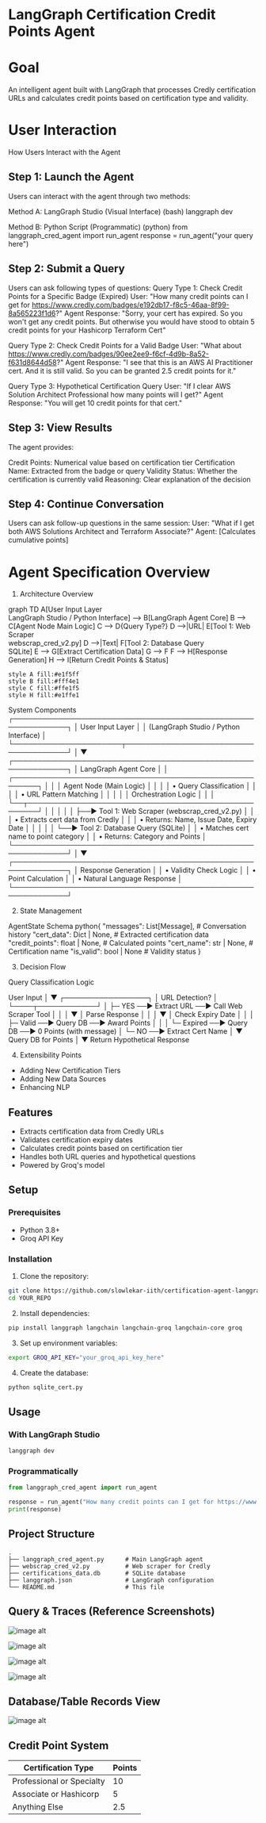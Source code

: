 # LangGraph Certification Credit Points Agent

# Goal 
An intelligent agent built with LangGraph that processes Credly certification URLs and calculates credit points based on certification type and validity.

# User Interaction 
How Users Interact with the Agent

## Step 1: Launch the Agent
Users can interact with the agent through two methods:

Method A: LangGraph Studio (Visual Interface)
(bash) langgraph dev

Method B: Python Script (Programmatic)
(python) from langgraph_cred_agent import run_agent
response = run_agent("your query here")

## Step 2: Submit a Query
Users can ask following types of questions:
Query Type 1: Check Credit Points for a Specific Badge (Expired)
User: "How many credit points can I get for https://www.credly.com/badges/e192db17-f8c5-46aa-8f99-8a565223f1d6?"
Agent Response: "Sorry, your cert has expired. So you won't get any credit points. 
But otherwise you would have stood to obtain 5 credit points for your Hashicorp Terraform Cert"

Query Type 2: Check Credit Points for a Valid Badge
User: "What about https://www.credly.com/badges/90ee2ee9-f6cf-4d9b-8a52-f631d8644d58?"
Agent Response: "I see that this is an AWS AI Practitioner cert. And it is still valid. 
So you can be granted 2.5 credit points for it."

Query Type 3: Hypothetical Certification Query
User: "If I clear AWS Solution Architect Professional how many points will I get?"
Agent Response: "You will get 10 credit points for that cert."

## Step 3: View Results
The agent provides:

Credit Points: Numerical value based on certification tier
Certification Name: Extracted from the badge or query
Validity Status: Whether the certification is currently valid
Reasoning: Clear explanation of the decision

## Step 4: Continue Conversation
Users can ask follow-up questions in the same session:
User: "What if I get both AWS Solutions Architect and Terraform Associate?"
Agent: [Calculates cumulative points]

# Agent Specification Overview

1. Architecture Overview

graph TD
    A[User Input Layer<br/>LangGraph Studio / Python Interface] --> B[LangGraph Agent Core]
    B --> C[Agent Node Main Logic]
    C --> D{Query Type?}
    D -->|URL| E[Tool 1: Web Scraper<br/>webscrap_cred_v2.py]
    D -->|Text| F[Tool 2: Database Query<br/>SQLite]
    E --> G[Extract Certification Data]
    G --> F
    F --> H[Response Generation]
    H --> I[Return Credit Points & Status]
    
    style A fill:#e1f5ff
    style B fill:#fff4e1
    style C fill:#ffe1f5
    style H fill:#e1ffe1

    

System Components
┌─────────────────────────────────────────────────────────────┐
│                    User Input Layer                         │
│         (LangGraph Studio / Python Interface)               │
└──────────────────────┬──────────────────────────────────────┘
                       │
                       ▼
┌─────────────────────────────────────────────────────────────┐
│                  LangGraph Agent Core                       │
│  ┌───────────────────────────────────────────────────────┐  │
│  │              Agent Node (Main Logic)                  │  │
│  │  • Query Classification                               │  │
│  │  • URL Pattern Matching                               │  │
│  │  │  Orchestration Logic                               │  │
│  └──┬────────────────────────────────────────────────────┘  │
│     │                                                       │
│     ├──► Tool 1: Web Scraper (webscrap_cred_v2.py)          │
│     │    • Extracts cert data from Credly                   │
│     │    • Returns: Name, Issue Date, Expiry Date           │
│     │                                                       │
│     └──► Tool 2: Database Query (SQLite)                    │
│          • Matches cert name to point category              │
│          • Returns: Category and Points                     │
└─────────────────────────────────────────────────────────────┘
                       │
                       ▼
┌─────────────────────────────────────────────────────────────┐
│                   Response Generation                       │
│    • Validity Check Logic                                   │
│    • Point Calculation                                      │
│    • Natural Language Response                              │
└─────────────────────────────────────────────────────────────┘

2. State Management

AgentState Schema
python{
    "messages": List[Message],      # Conversation history
    "cert_data": Dict | None,       # Extracted certification data
    "credit_points": float | None,  # Calculated points
    "cert_name": str | None,        # Certification name
    "is_valid": bool | None         # Validity status
}


3. Decision Flow

Query Classification Logic

User Input
    │
    ▼
┌─────────────────┐
│ URL Detection?  │
└────┬────────────┘
     │
     ├─ YES ──► Extract URL ──► Call Web Scraper Tool
     │                              │
     │                              ▼
     │                         Parse Response
     │                              │
     │                              ▼
     │                         Check Expiry Date
     │                              │
     │                              ├─ Valid ──► Query DB ──► Award Points
     │                              │
     │                              └─ Expired ──► Query DB ──► 0 Points (with message)
     │
     └─ NO ──► Extract Cert Name
                    │
                    ▼
               Query DB for Points
                    │
                    ▼
               Return Hypothetical Response

4. Extensibility Points
- Adding New Certification Tiers
- Adding New Data Sources
- Enhancing NLP


## Features

- Extracts certification data from Credly URLs
- Validates certification expiry dates
- Calculates credit points based on certification tier
- Handles both URL queries and hypothetical questions
- Powered by Groq's  model

## Setup

### Prerequisites
- Python 3.8+
- Groq API Key

### Installation

1. Clone the repository:
```bash
git clone https://github.com/slowlekar-iith/certification-agent-langgraph.git
cd YOUR_REPO
```

2. Install dependencies:
```bash
pip install langgraph langchain langchain-groq langchain-core groq
```

3. Set up environment variables:
```bash
export GROQ_API_KEY="your_groq_api_key_here"
```

4. Create the database:
```bash
python sqlite_cert.py
```

## Usage

### With LangGraph Studio
```bash
langgraph dev
```

### Programmatically
```python
from langgraph_cred_agent import run_agent

response = run_agent("How many credit points can I get for https://www.credly.com/badges/...")
print(response)
```

## Project Structure
```
.
├── langgraph_cred_agent.py      # Main LangGraph agent
├── webscrap_cred_v2.py          # Web scraper for Credly
├── certifications_data.db       # SQLite database
├── langgraph.json               # LangGraph configuration
└── README.md                    # This file
```

## Query & Traces (Reference Screenshots)

![image alt](https://github.com/slowlekar-iith/certification-agent-langgraph/blob/eb2ac8ae632577e3b7ba39ec966df549d92e8e32/img/Credly_Query1_Screenshot.png)

![image alt](https://github.com/slowlekar-iith/certification-agent-langgraph/blob/eb2ac8ae632577e3b7ba39ec966df549d92e8e32/img/Credly_Query2_Screenshot.png)

![image alt](https://github.com/slowlekar-iith/certification-agent-langgraph/blob/eb2ac8ae632577e3b7ba39ec966df549d92e8e32/img/Credly_Query3_Screenshot.png)

![image alt](https://github.com/slowlekar-iith/certification-agent-langgraph/blob/eb2ac8ae632577e3b7ba39ec966df549d92e8e32/img/Credly_Trace_Screenshot.png)

## Database/Table Records View

![image alt](https://github.com/slowlekar-iith/certification-agent-langgraph/blob/eb2ac8ae632577e3b7ba39ec966df549d92e8e32/img/Credly_DB_Screenshot.png)

## Credit Point System

| Certification Type | Points |
|-------------------|--------|
| Professional or Specialty | 10 |
| Associate or Hashicorp | 5 |
| Anything Else | 2.5 |


